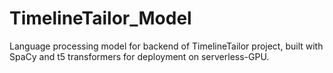 # TimelineTailor_Model
Language processing model for backend of TimelineTailor project, built with SpaCy and t5 transformers for deployment on serverless-GPU.
